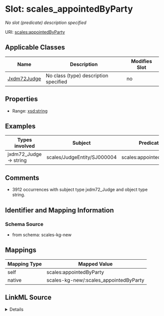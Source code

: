 

# Slot: scales_appointedByParty


_No slot (predicate) description specified_





URI: [scales:appointedByParty](http://schemas.scales-okn.org/rdf/scales#appointedByParty)



<!-- no inheritance hierarchy -->





## Applicable Classes

| Name | Description | Modifies Slot |
| --- | --- | --- |
| [Jxdm72Judge](../classes/Jxdm72Judge.md) | No class (type) description specified |  no  |







## Properties

* Range: [xsd:string](xsd:string)






## Examples

| Types involved | Subject | Predicate | Object |
| --- | --- | --- | --- |
| jxdm72_Judge → string | scales/JudgeEntity/SJ000004 | scales:appointedByParty | Republican |


## Comments

* 3912 occurrences with subject type jxdm72_Judge and object type string.

## Identifier and Mapping Information







### Schema Source


* from schema: scales-kg-new




## Mappings

| Mapping Type | Mapped Value |
| ---  | ---  |
| self | scales:appointedByParty |
| native | scales-kg-new/:scales_appointedByParty |




## LinkML Source

<details>

```yaml
name: scales_appointedByParty
description: No slot (predicate) description specified
comments:
- 3912 occurrences with subject type jxdm72_Judge and object type string.
examples:
- description: jxdm72_Judge → string
  object:
    example_object: Republican
    example_object_type: string
    example_predicate: scales:appointedByParty
    example_subject: scales/JudgeEntity/SJ000004
    example_subject_type: jxdm72_Judge
from_schema: scales-kg-new
rank: 1000
slot_uri: scales:appointedByParty
alias: scales_appointedByParty
domain_of:
- jxdm72_Judge
range: string

```
</details>